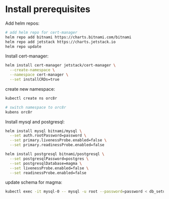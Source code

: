 # Install prerequisites

Add helm repos:
```bash
# add helm repo for cert-manager
helm repo add bitnami https://charts.bitnami.com/bitnami
helm repo add jetstack https://charts.jetstack.io
helm repo update
```

Install cert-manager:
```bash
helm install cert-manager jetstack/cert-manager \
  --create-namespace \
  --namespace cert-manager \
  --set installCRDs=true
```

create new namespace:
```bash
kubectl create ns orc8r

# switch namespace to orc8r
kubens orc8r
```

Install mysql and postgresql:
```bash
helm install mysql bitnami/mysql \
  --set auth.rootPassword=password \
  --set primary.livenessProbe.enabled=false \
  --set primary.readinessProbe.enabled=false

helm install postgresql bitnami/postgresql \
  --set postgresqlPassword=postgres \
  --set postgresqlDatabase=magma \
  --set livenessProbe.enabled=false \
  --set readinessProbe.enabled=false
```

update schema for magma:
```bash
kubectl exec -it mysql-0 -- mysql -u root --password=password < db_setup.sql
```
